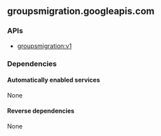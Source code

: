 ## groupsmigration.googleapis.com

### APIs

* [ groupsmigration:v1 ]( https://groupsmigration.googleapis.com/$discovery/rest?version=v1 )

### Dependencies

#### Automatically enabled services

None

#### Reverse dependencies

None
